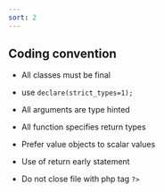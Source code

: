 ```yaml
---
sort: 2
---
```


## Coding convention

- All classes must be final
- use `declare(strict_types=1);`

- All arguments are type hinted
- All function specifies return types
- Prefer value objects to scalar values
- Use of return early statement 

- Do not close file with php tag `?>`

